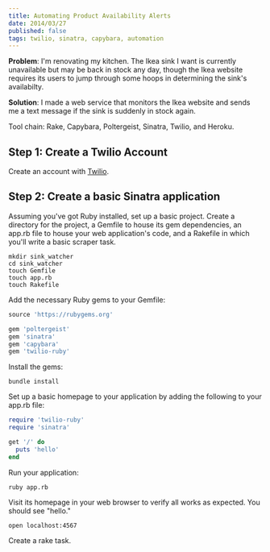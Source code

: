 ```yaml
---
title: Automating Product Availability Alerts
date: 2014/03/27
published: false
tags: twilio, sinatra, capybara, automation
---
```


<strong>Problem</strong>: I'm renovating my kitchen. The Ikea sink I want is currently unavailable but may be back in stock any day, though the Ikea website requires its users to jump through some hoops in determining the sink's availabilty.

<strong>Solution</strong>: I made a web service that monitors the Ikea website and sends me a text message if the sink is suddenly in stock again.

<strongs>Tool chain</strong>: Rake, Capybara, Poltergeist, Sinatra, Twilio, and Heroku.

## Step 1: Create a Twilio Account

Create an account with [Twilio](https://www.twilio.com).

## Step 2: Create a basic Sinatra application

Assuming you've got Ruby installed, set up a basic project. Create a directory for the project, a Gemfile to house its gem dependencies, an app.rb file to house your web application's code, and a Rakefile in which you'll write a basic scraper task.

```
mkdir sink_watcher
cd sink_watcher
touch Gemfile
touch app.rb
touch Rakefile
```

Add the necessary Ruby gems to your Gemfile:

```ruby
source 'https://rubygems.org'

gem 'poltergeist'
gem 'sinatra'
gem 'capybara'
gem 'twilio-ruby'
```

Install the gems:

```
bundle install
```

Set up a basic homepage to your application by adding the following to your app.rb file:

```ruby
require 'twilio-ruby'
require 'sinatra'

get '/' do
  puts 'hello'
end
```

Run your application:

```
ruby app.rb
```

Visit its homepage in your web browser to verify all works as expected. You should see "hello."

```
open localhost:4567
```

Create a rake task.
